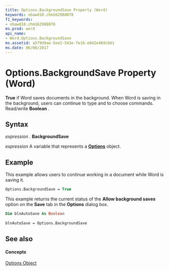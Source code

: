 ```yaml
---
title: Options.BackgroundSave Property (Word)
keywords: vbawd10.chm162988078
f1_keywords:
- vbawd10.chm162988078
ms.prod: word
api_name:
- Word.Options.BackgroundSave
ms.assetid: a579d9ae-5ee2-543e-fe16-e642e48dcb61
ms.date: 06/08/2017
---
```



# Options.BackgroundSave Property (Word)

 **True** if Word saves documents in the background. When Word is saving in the background, users can continue to type and to choose commands. Read/write **Boolean** .


## Syntax

 _expression_ . **BackgroundSave**

 _expression_ A variable that represents a **[Options](Word.Options.md)** object.


## Example

This example allows users to continue working in a document while Word is saving it.


```vb
Options.BackgroundSave = True
```

This example returns the current status of the  **Allow background saves** option on the **Save** tab in the **Options** dialog box.




```vb
Dim blnAutoSave As Boolean 
 
blnAutoSave = Options.BackgroundSave
```


## See also


#### Concepts


[Options Object](Word.Options.md)

